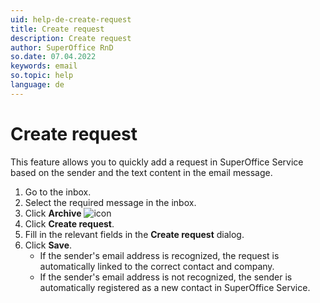 ```yaml
---
uid: help-de-create-request
title: Create request
description: Create request
author: SuperOffice RnD
so.date: 07.04.2022
keywords: email
so.topic: help
language: de
---
```


# Create request

This feature allows you to quickly add a request in SuperOffice Service based on the sender and the text content in the email message.

1. Go to the inbox.
2. Select the required message in the inbox.
3. Click **Archive** ![icon][img1]
4. Click **Create request**.
5. Fill in the relevant fields in the **Create request** dialog.
6. Click **Save**.
    * If the sender's email address is recognized, the request is automatically linked to the correct contact and company.
    * If the sender's email address is not recognized, the sender is automatically registered as a new contact in SuperOffice Service.

<!-- Referenced links -->

<!-- Referenced images -->
[img1]: ../../../../../common/icons/archive-icon.png

